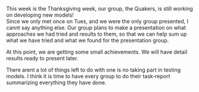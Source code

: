 This week is the Thanksgiving week, our group, the Quakers, is still working on developing new models!  
Since we only met once on Tues, and we were the only group presented, I cannt say anything else. Our group plans to make a presentation on what approaches we had tried and results to them, so that we can help sum up what we have tried and what we found for the presentation group.  

At this point, we are getting some small achievements. We will have detail results ready to present later.  

There arent a lot of things left to do with one is no taking part in testing models. I think it is time to have every group to do their task-report summarizing everything they have done.  



